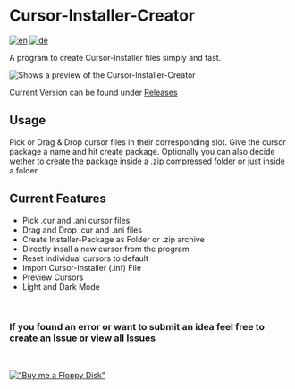 # Cursor-Installer-Creator

[![en](https://img.shields.io/badge/lang-en-red.svg)](https://github.com/Der-Floh/Cursor-Installer-Creator/blob/master/README.md)
[![de](https://img.shields.io/badge/lang-de-green.svg)](https://github.com/Der-Floh/Cursor-Installer-Creator/blob/master/README.de.md)

A program to create Cursor-Installer files simply and fast.

<picture>
  <source media="(prefers-color-scheme: dark)" srcset="https://github.com/Der-Floh/Cursor-Installer-Creator/assets/65826571/89177eee-28ee-463d-b09a-99a00e69f6b0">
  <img alt="Shows a preview of the Cursor-Installer-Creator" src="https://github.com/Der-Floh/Cursor-Installer-Creator/assets/65826571/15f1eda4-c6c4-429e-a02d-b39326662b28">
</picture>

Current Version can be found under [Releases](https://github.com/Der-Floh/Cursor-Installer-Creator/releases)

## Usage

Pick or Drag & Drop cursor files in their corresponding slot. Give the cursor package a name and hit create package. Optionally you can also decide wether to create the package inside a .zip compressed folder or just inside a folder.

## Current Features

- Pick .cur and .ani cursor files
- Drag and Drop .cur and .ani files
- Create Installer-Package as Folder or .zip archive
- Directly insall a new cursor from the program
- Reset individual cursors to default
- Import Cursor-Installer (.inf) File
- Preview Cursors
- Light and Dark Mode

&nbsp;

### If you found an error or want to submit an idea feel free to create an [Issue](https://github.com/Der-Floh/Cursor-Installer-Creator/issues/new) or view all [Issues](https://github.com/Der-Floh/Cursor-Installer-Creator/issues)

&nbsp;

[!["Buy me a Floppy Disk"](https://www.buymeacoffee.com/assets/img/custom_images/orange_img.png)](https://www.buymeacoffee.com/der_floh)
